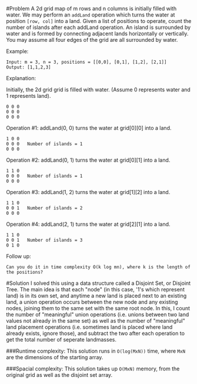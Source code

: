 #Problem
A 2d grid map of m rows and n columns is initially filled with water. We may perform an `addLand` operation which turns the water at position `[row, col]` into a land. Given a list of positions to operate, count the number of islands after each addLand operation. An island is surrounded by water and is formed by connecting adjacent lands horizontally or vertically. You may assume all four edges of the grid are all surrounded by water.

Example:
```
Input: m = 3, n = 3, positions = [[0,0], [0,1], [1,2], [2,1]]
Output: [1,1,2,3]
```

Explanation:

Initially, the 2d grid grid is filled with water. (Assume 0 represents water and 1 represents land).

```
0 0 0
0 0 0
0 0 0
```

Operation #1: addLand(0, 0) turns the water at grid[0][0] into a land.

```
1 0 0
0 0 0   Number of islands = 1
0 0 0
```

Operation #2: addLand(0, 1) turns the water at grid[0][1] into a land.

```
1 1 0
0 0 0   Number of islands = 1
0 0 0
```

Operation #3: addLand(1, 2) turns the water at grid[1][2] into a land.

```
1 1 0
0 0 1   Number of islands = 2
0 0 0
```

Operation #4: addLand(2, 1) turns the water at grid[2][1] into a land.

```
1 1 0
0 0 1   Number of islands = 3
0 1 0
```

Follow up:

```
Can you do it in time complexity O(k log mn), where k is the length of the positions?
```


#Solution
I solved this using a data structure called a Disjoint Set, or Disjoint Tree. The main idea is that each "node"
(in this case, '1's which represent land) is in its own set, and anytime a new land is placed next to an existing land,
a union operation occurs between the new node and any existing nodes, joining them to the same set with the same root node.
In this, I count the number of "meaningful" union operations (i.e. unions between two land values not already in the same set)
as well as the number of "meaningful" land placement operations (i.e. sometimes land is placed where land already exists, ignore those),
and subtract the two after each operation to get the total number of seperate landmasses.

###Runtime complexity:
This solution runs in `O(log(MxN))` time, where `MxN` are the dimensions of the starting array.

###Spacial complexity:
This solution takes up `O(MxN)` memory, from the original grid as well as the disjoint set array. 
